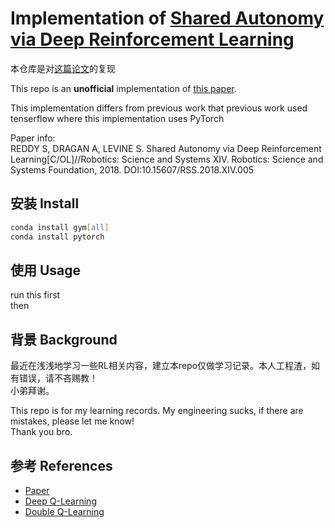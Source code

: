 # Implementation of [Shared Autonomy via Deep Reinforcement Learning](https://www.roboticsproceedings.org/rss14/p05.pdf)

本仓库是对[这篇论文](https://www.roboticsproceedings.org/rss14/p05.pdf)的复现
  
This repo is an **unofficial** implementation of [this paper](https://www.roboticsproceedings.org/rss14/p05.pdf).

This implementation differs from previous work that previous work used tenserflow where this implementation uses PyTorch

Paper info:  
REDDY S, DRAGAN A, LEVINE S. Shared Autonomy via Deep Reinforcement Learning[C/OL]//Robotics: Science and Systems XIV. Robotics: Science and Systems Foundation, 2018. DOI:10.15607/RSS.2018.XIV.005

## 安装 Install

```zsh
conda install gym[all]
conda install pytorch
```

## 使用 Usage

run this first  
then

## 背景 Background

最近在浅浅地学习一些RL相关内容，建立本repo仅做学习记录。本人工程渣，如有错误，请不吝赐教！  
小弟拜谢。

This repo is for my learning records. My engineering sucks, if there are mistakes, please let me know!  
Thank you bro.

## 参考 References

- [Paper](https://www.roboticsproceedings.org/rss14/p05.pdf)  
- [Deep Q-Learning](https://pytorch.org/tutorials/intermediate/reinforcement_q_learning.html)  
- [Double Q-Learning](https://proceedings.neurips.cc/paper_files/paper/2010/file/091d584fced301b442654dd8c23b3fc9-Paper.pdf)
